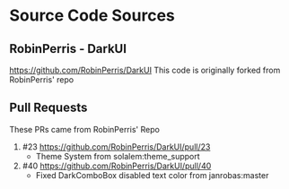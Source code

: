 

# Source Code Sources

## RobinPerris - DarkUI
https://github.com/RobinPerris/DarkUI
This code is originally forked from RobinPerris' repo

## Pull Requests
These PRs came from RobinPerris' Repo
1. #23 https://github.com/RobinPerris/DarkUI/pull/23
   - Theme System from solalem:theme_support
2. #40 https://github.com/RobinPerris/DarkUI/pull/40
   - Fixed DarkComboBox disabled text color from janrobas:master